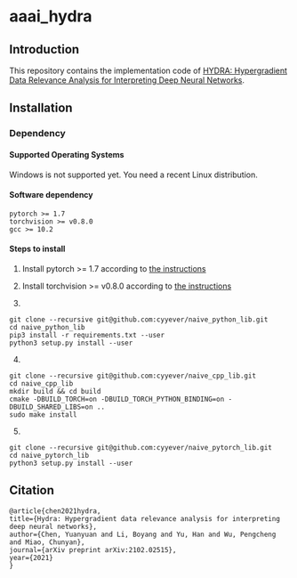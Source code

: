 # aaai_hydra

## Introduction

This repository contains the implementation code of
[HYDRA: Hypergradient Data Relevance Analysis for Interpreting Deep Neural Networks](https://arxiv.org/abs/2102.02515).

## Installation

### Dependency

#### Supported Operating Systems

Windows is not supported yet. You need a recent Linux distribution.

#### Software dependency

```
pytorch >= 1.7
torchvision >= v0.8.0
gcc >= 10.2
```

#### Steps to install

1. Install pytorch >= 1.7 according to [the instructions](https://pytorch.org/)
2. Install torchvision >= v0.8.0 according to [the instructions](https://github.com/pytorch/vision)

3.

```
git clone --recursive git@github.com:cyyever/naive_python_lib.git
cd naive_python_lib
pip3 install -r requirements.txt --user
python3 setup.py install --user
```

4.

```
git clone --recursive git@github.com:cyyever/naive_cpp_lib.git
cd naive_cpp_lib
mkdir build && cd build
cmake -DBUILD_TORCH=on -DBUILD_TORCH_PYTHON_BINDING=on -DBUILD_SHARED_LIBS=on ..
sudo make install
```

5.

```
git clone --recursive git@github.com:cyyever/naive_pytorch_lib.git
cd naive_pytorch_lib
python3 setup.py install --user
```

## Citation

```
@article{chen2021hydra,
title={Hydra: Hypergradient data relevance analysis for interpreting deep neural networks},
author={Chen, Yuanyuan and Li, Boyang and Yu, Han and Wu, Pengcheng and Miao, Chunyan},
journal={arXiv preprint arXiv:2102.02515},
year={2021}
}
```
